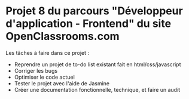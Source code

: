 # Projet 8 du parcours "Développeur d'application - Frontend" du site OpenClassrooms.com

Les tâches à faire dans ce projet :
* Reprendre un projet de to-do list existant fait en html/css/javascript
* Corriger les bugs
* Optimiser le code actuel
* Tester le projet avec l'aide de Jasmine
* Créer une documentation fonctionnelle, technique, et faire un audit